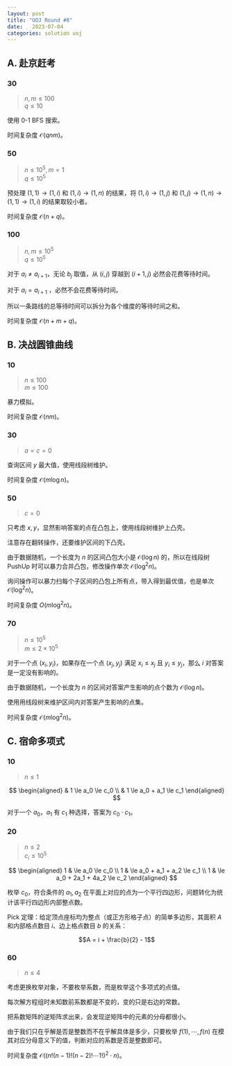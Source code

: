 ```yaml
---
layout: post
title: "UOJ Round #8"
date:   2023-07-04
categories: solution uoj
---
```


## A. 赴京赶考

### 30

>   $n, m \le 100$  
>   $q \le 10$

使用 0-1 BFS 搜索。

时间复杂度 $\mathcal O(qnm)$。

### 50

>   $n \le 10^5, m = 1$  
>   $q \le 10^5$

预处理 $(1, 1) \rightarrow (1, i)$ 和 $(1, i) \rightarrow (1, n)$ 的结果，将 $(1, i) \rightarrow (1, j)$ 和 $(1, j) \rightarrow (1, n) \rightarrow (1, 1) \rightarrow (1, i)$ 的结果取较小者。

时间复杂度 $\mathcal O(n + q)$。

### 100

>   $n, m \le 10^5$  
>   $q \le 10^5$

对于 $a_i \neq a_{i + 1}$，无论 $b_j$ 取值，从 $(i, j)$ 穿越到 $(i + 1, j)$ 必然会花费等待时间。

对于 $a_i = a_{i + 1}$ ，必然不会花费等待时间。

所以一条路线的总等待时间可以拆分为各个维度的等待时间之和。

时间复杂度 $\mathcal O(n + m + q)$。

## B. 决战圆锥曲线

### 10

>   $n \le 100$  
>   $m \le 100$

暴力模拟。

时间复杂度 $\mathcal O(nm)$。

### 30

>   $a = c = 0$

查询区间 $y$ 最大值，使用线段树维护。

时间复杂度 $\mathcal O(m \log n)$。

### 50

>   $c = 0$

只考虑 $x, y$，显然影响答案的点在凸包上，使用线段树维护上凸壳。

注意存在翻转操作，还要维护区间的下凸壳。

由于数据随机，一个长度为 $n$ 的区间凸包大小是 $\mathcal O(\log n)$ 的，所以在线段树 PushUp 时可以暴力合并凸包，修改操作单次 $\mathcal O(\log^2 n)$。

询问操作可以暴力扫每个子区间的凸包上所有点，带入得到最优值，也是单次 $\mathcal O(\log^2 n)$。

时间复杂度 $O(m \log^2 n)$。

### 70

>   $n \le 10^5$  
>   $m \le 2 \times 10^5$

对于一个点 $(x_i, y_i)$，如果存在一个点 $(x_j, y_j)$ 满足 $x_i \le x_j$ 且 $y_i \le y_j$，那么 $i$ 对答案是一定没有影响的。

由于数据随机，一个长度为 $n$ 的区间对答案产生影响的点个数为 $\mathcal O(\log n)$。

使用用线段树来维护区间内对答案产生影响的点集。

时间复杂度 $\mathcal O(m \log^2 n)$。

## C. 宿命多项式

### 10

>   $n \le 1$

$$
\begin{aligned}
    & 1 \le a_0 \le c_0 \\
    & 1 \le a_0 + a_1 \le c_1
\end{aligned}
$$

对于一个 $a_0$，$a_1$ 有 $c_1$ 种选择，答案为 $c_0 \cdot c_1$。

### 20

>   $n \le 2$  
>   $c_i \le 10^5$

$$ 
\begin{aligned}
    1 & \le a_0 \le c_0 \\
    1 & \le a_0 + a_1 + a_2 \le c_1 \\
    1 & \le a_0 + 2a_1 + 4a_2 \le c_2
\end{aligned}
$$

枚举 $c_0$，符合条件的 $a_1, a_2$ 在平面上对应的点为一个平行四边形，问题转化为统计该平行四边形内部整点数。

Pick 定理：给定顶点座标均为整点（或正方形格子点）的简单多边形，其面积 $A$ 和内部格点数目 $i$、边上格点数目 $b$ 的关系：

$$A = i + \frac{b}{2} - 1$$

### 60

>   $n \le 4$

考虑更换枚举对象，不要枚举系数，而是枚举这个多项式的点值。

每次解方程组时未知数前系数都是不变的，变的只是右边的常数。

把系数矩阵的逆矩阵求出来，会发现逆矩阵中的元素的分母都很小。

由于我们只在乎解是否是整数而不在乎解具体是多少，只要枚举 $f(1), \cdots, f(n)$ 在模其对应分母意义下的值，判断对应的系数是否是整数即可。

时间复杂度 $\mathcal O((n! (n - 1)! (n - 2)! \cdots 1!)^2 \cdot n)$。